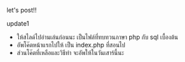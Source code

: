 let's post!!

update1
- ให้สไลด์ไปอ่านเล่นก่อนนะ เป็นไฟล์ที่ทบทวนภาษา php กับ sql เบื้องต้น
- อัพโค๊ตหน้าแรกไปให้ เป็น index.php ที่สอนไป
- ส่วนโค๊ตที่เหลือและวิธีทำ จะอัพให้ในวันเสาร์นี้นะ
